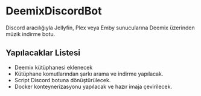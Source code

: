 # DeemixDiscordBot

Discord aracılığıyla Jellyfin, Plex veya Emby sunucularına Deemix üzerinden müzik indirme botu.

## Yapılacaklar Listesi

- Deemix kütüphanesi eklenecek
- Kütüphane komutlarından şarkı arama ve indirme yapılacak.
- Script Discord botuna dönüştürülecek.
- Docker konteynerizasyonu yapılacak ve hazır imaja çevirilecek.
